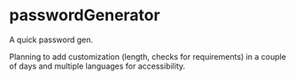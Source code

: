 # passwordGenerator
A quick password gen.

Planning to add customization (length, checks for requirements) in a couple of days and multiple languages for accessibility.

